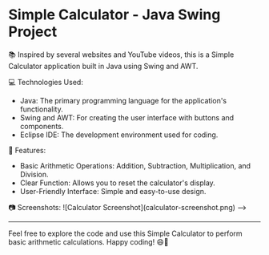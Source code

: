 <!--<p align="center">
  <img src="calculator-icon.png" alt="Calculator Icon" width="100" height="100">
</p>
-->
# Simple Calculator - Java Swing Project

📚 Inspired by several websites and YouTube videos, this is a Simple Calculator application built in Java using Swing and AWT. 

💻 Technologies Used:
- Java: The primary programming language for the application's functionality.
- Swing and AWT: For creating the user interface with buttons and components.
- Eclipse IDE: The development environment used for coding.

🚀 Features:
- Basic Arithmetic Operations: Addition, Subtraction, Multiplication, and Division.
- Clear Function: Allows you to reset the calculator's display.
- User-Friendly Interface: Simple and easy-to-use design.

<!-->
📷 Screenshots:
![Calculator Screenshot](calculator-screenshot.png)
-->
---

Feel free to explore the code and use this Simple Calculator to perform basic arithmetic calculations. Happy coding! 😄🔢